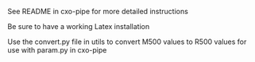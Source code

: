 See README in cxo-pipe for more detailed instructions

Be sure to have a working Latex installation

Use the convert.py file in utils to convert M500 values to R500 values for use with param.py in cxo-pipe

